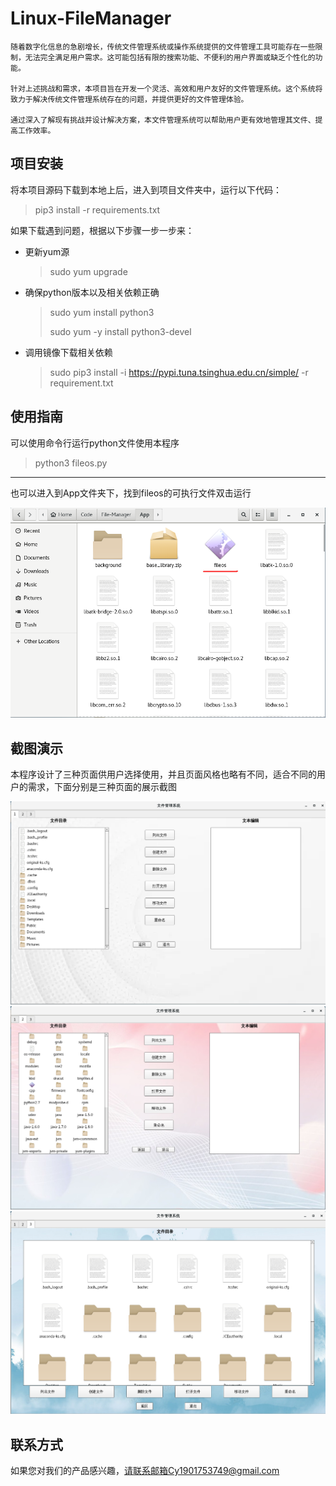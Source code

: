 # Linux-FileManager

    随着数字化信息的急剧增长，传统文件管理系统或操作系统提供的文件管理工具可能存在一些限制，无法完全满足用户需求。这可能包括有限的搜索功能、不便利的用户界面或缺乏个性化的功能。

    针对上述挑战和需求，本项目旨在开发一个灵活、高效和用户友好的文件管理系统。这个系统将致力于解决传统文件管理系统存在的问题，并提供更好的文件管理体验。

    通过深入了解现有挑战并设计解决方案，本文件管理系统可以帮助用户更有效地管理其文件、提高工作效率。

## 项目安装
将本项目源码下载到本地上后，进入到项目文件夹中，运行以下代码：

> pip3 install -r requirements.txt

如果下载遇到问题，根据以下步骤一步一步来：

- 更新yum源
  > sudo yum upgrade

- 确保python版本以及相关依赖正确
  > sudo yum install python3
  >
  > sudo yum -y install python3-devel

- 调用镜像下载相关依赖
  > sudo pip3 install -i https://pypi.tuna.tsinghua.edu.cn/simple/ -r requirement.txt

## 使用指南
可以使用命令行运行python文件使用本程序
> python3 fileos.py

---

也可以进入到App文件夹下，找到fileos的可执行文件双击运行

![程序](./asset/程序.png "可执行文件")

## 截图演示
本程序设计了三种页面供用户选择使用，并且页面风格也略有不同，适合不同的用户的需求，下面分别是三种页面的展示截图

![演示1](./asset/演示1.png "演示1")
![演示2](./asset/演示2.png "演示2")
![演示3](./asset/演示3.png "演示3")
## 联系方式
如果您对我们的产品感兴趣，请联系邮箱Cy1901753749@gmail.com
